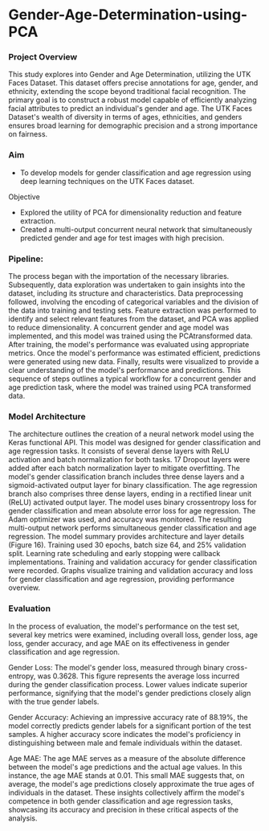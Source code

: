# Gender-Age-Determination-using-PCA

### Project Overview

This study explores into Gender and Age Determination, utilizing the UTK Faces Dataset. This dataset offers precise annotations for age, gender, and ethnicity, extending
the scope beyond traditional facial recognition. The primary goal is to construct a robust model capable of efficiently analyzing facial attributes to predict an individual's gender and age. The UTK Faces Dataset's wealth of diversity in terms of ages, ethnicities, and genders ensures broad learning for demographic precision and a strong importance on fairness.

### Aim
- To develop models for gender classification and age regression using deep learning techniques on the UTK Faces dataset.

Objective
- Explored the utility of PCA for dimensionality reduction and feature extraction.
- Created a multi-output concurrent neural network that simultaneously predicted gender and age for test images with high precision.

### Pipeline:

The process began with the importation of the necessary libraries. Subsequently, data exploration was undertaken to gain insights into the dataset, including its structure and characteristics.
Data preprocessing followed, involving the encoding of categorical variables and the division of the data into training and testing sets. Feature extraction was performed to identify and select
relevant features from the dataset, and PCA was applied to reduce dimensionality. A concurrent gender and age model was implemented, and this model was trained using the PCAtransformed
data. After training, the model's performance was evaluated using appropriate metrics. Once the model's performance was estimated efficient, predictions were generated
using new data. Finally, results were visualized to provide a clear understanding of the model's performance and predictions. This sequence of steps outlines a typical workflow for a concurrent gender and age prediction task, where the model was trained using PCA transformed data.

### Model Architecture

The architecture outlines the creation of a neural network model using the Keras functional API. This model was designed for gender classification and age regression tasks. It consists
of several dense layers with ReLU activation and batch normalization for both tasks. 17 Dropout layers were added after each batch normalization layer to mitigate overfitting. The
model's gender classification branch includes three dense layers and a sigmoid-activated output layer for binary classification. The age regression branch also comprises three dense layers,
ending in a rectified linear unit (ReLU) activated output layer. The model uses binary crossentropy loss for gender classification and mean absolute error loss for age regression. The Adam
optimizer was used, and accuracy was monitored. The resulting multi-output network performs simultaneous gender classification and age regression. The model summary provides
architecture and layer details (Figure 16). Training used 30 epochs, batch size 64, and 25% validation split. Learning rate scheduling and early stopping were callback implementations.
Training and validation accuracy for gender classification were recorded. Graphs visualize training and validation accuracy and loss for gender classification and age regression, providing performance overview.

### Evaluation

In the process of evaluation, the model's performance on the test set, several key metrics were examined, including overall loss, gender loss, age loss, gender accuracy, and age MAE on its
effectiveness in gender classification and age regression.

Gender Loss: The model's gender loss, measured through binary cross-entropy, was 0.3628. This figure represents the average loss incurred during the gender classification process. Lower
values indicate superior performance, signifying that the model's gender predictions closely align with the true gender labels.

Gender Accuracy: Achieving an impressive accuracy rate of 88.19%, the model correctly predicts gender labels for a significant portion of the test samples. A higher accuracy score indicates
the model's proficiency in distinguishing between male and female individuals within the dataset.

Age MAE: The age MAE serves as a measure of the absolute difference between the model's age predictions and the actual age values. In this instance, the age MAE stands at 0.01. This
small MAE suggests that, on average, the model's age predictions closely approximate the true ages of individuals in the dataset. These insights collectively affirm the model's competence in both gender classification and age regression tasks, showcasing its accuracy and precision in these critical aspects of the analysis.
